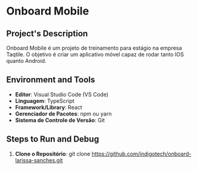 # Onboard Mobile

## Project's Description

Onboard Mobile é um projeto de treinamento para estágio na empresa Taqtile. O objetivo é criar um aplicativo móvel capaz de rodar tanto IOS quanto Android.

## Environment and Tools

- **Editor**: Visual Studio Code (VS Code)
- **Linguagem**: TypeScript
- **Framework/Library**: React
- **Gerenciador de Pacotes**: npm ou yarn
- **Sistema de Controle de Versão**: Git


 ## Steps to Run and Debug

1. **Clone o Repositório**:
   git clone https://github.com/indigotech/onboard-larissa-sanches.git
